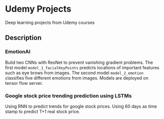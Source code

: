 # Udemy Projects
Deep learning projects from Udemy courses

## Description 

### EmotionAI

Build two CNNs with ResNet to prevent vanishing gradient problems. The first model `model_1_facialKeyPoints` predicts locations of important features such as eye brows from images. The second model `model_2_emotion` classifies five different emotions from images. Models are deployed on tensor flow server. 


### Google stock price trending prediction using LSTMs

Using RNN to predict trends for google stock prices. Using 60 days as time stamp to predict T+1 real stock price. 
